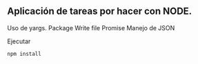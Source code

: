 
## Aplicación de tareas por hacer con NODE.

Uso de yargs.
Package
Write file
Promise
Manejo de JSON

Ejecutar 
```
npm install
```